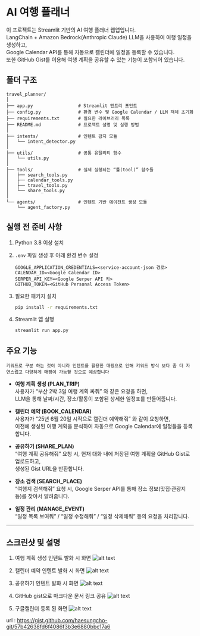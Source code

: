 # AI 여행 플래너

이 프로젝트는 Streamlit 기반의 AI 여행 플래너 웹앱입니다.  
LangChain + Amazon Bedrock(Anthropic Claude) LLM을 사용하여 여행 일정을 생성하고,  
Google Calendar API를 통해 자동으로 캘린더에 일정을 등록할 수 있습니다.  
또한 GitHub Gist를 이용해 여행 계획을 공유할 수 있는 기능이 포함되어 있습니다.

## 폴더 구조

```
travel_planner/
│
├── app.py                 # Streamlit 엔트리 포인트
├── config.py              # 환경 변수 및 Google Calendar / LLM 객체 초기화
├── requirements.txt       # 필요한 라이브러리 목록
├── README.md              # 프로젝트 설명 및 실행 방법
│
├── intents/               # 인텐트 감지 모듈
│   └── intent_detector.py
│
├── utils/                 # 공통 유틸리티 함수
│   └── utils.py
│
├── tools/                 # 실제 실행되는 “툴(tool)” 함수들
│   ├── search_tools.py
│   ├── calendar_tools.py
│   ├── travel_tools.py
│   └── share_tools.py
│
└── agents/                # 인텐트 기반 에이전트 생성 모듈
    └── agent_factory.py
```

## 실행 전 준비 사항

1. Python 3.8 이상 설치
2. `.env` 파일 생성 후 아래 환경 변수 설정  
   ```
   GOOGLE_APPLICATION_CREDENTIALS=<service-account-json 경로>
   CALENDAR_ID=<Google Calendar ID>
   SERPER_API_KEY=<Google Serper API 키>
   GITHUB_TOKEN=<GitHub Personal Access Token>
   ```

3. 필요한 패키지 설치  
   ```bash
   pip install -r requirements.txt
   ```

4. Streamlit 앱 실행  
   ```bash
   streamlit run app.py
   ```

## 주요 기능
``` 키워드로 구분 하는 것이 아니라 인텐트를 활용한 매핑으로 인해 키워드 방식 보다 좀 더 자연스럽고 다양하게 매핑이 가능할 것으로 예상합니다 ```
- **여행 계획 생성 (PLAN_TRIP)**  
  사용자가 “부산 2박 3일 여행 계획 짜줘” 와 같은 요청을 하면,  
  LLM을 통해 날짜/시간, 장소/활동이 포함된 상세한 일정표를 만들어줍니다.

- **캘린더 예약 (BOOK_CALENDAR)**  
  사용자가 “25년 6월 20일 시작으로 캘린더 예약해줘” 와 같이 요청하면,  
  이전에 생성된 여행 계획을 분석하여 자동으로 Google Calendar에 일정들을 등록합니다.

- **공유하기 (SHARE_PLAN)**  
  “여행 계획 공유해줘” 요청 시, 현재 대화 내에 저장된 여행 계획을 GitHub Gist로 업로드하고,  
  생성된 Gist URL을 반환합니다.

- **장소 검색 (SEARCH_PLACE)**  
  “여행지 검색해줘” 요청 시, Google Serper API를 통해 장소 정보(맛집·관광지 등)를 찾아서 알려줍니다.

- **일정 관리 (MANAGE_EVENT)**  
  “일정 목록 보여줘” / “일정 수정해줘” / “일정 삭제해줘” 등의 요청을 처리합니다.

---

## 스크린샷 및 설명
1. 여행 계획 생성 인텐트 발화 시 화면
![alt text](/screenshots/image.png)

2. 캘린더 예약 인텐트 발화 시 화면
![alt text](/screenshots/image-1.png)

3. 공유하기 인텐트 발화 시 화면
![alt text](/screenshots/image-2.png)

4. GitHub gist으로 마크다운 문서 링크 공유
![alt text](/screenshots/image-3.png)

5. 구글캘린더 등록 된 화면
![alt text](/screenshots/image-4.png)

url : https://gist.github.com/haesungcho-git/57b42638fd6f4086f3b3e6880bbc17a6